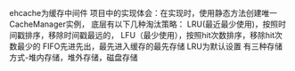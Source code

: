 ehcache为缓存中间件
项目中的实现体会：在实现时，使用静态方法创建唯一CacheManager实例，
底层有以下几种淘汰策略：
LRU(最近最少使用)，按照时间戳排序，移除时间戳最远的，
LFU（最少使用），按照hit次数排序，移除hit次数最少的
FIFO先进先出，最先进入缓存的最先存储
LRU为默认设置
有三种存储方式-堆内存储，堆外存储，磁盘存储
